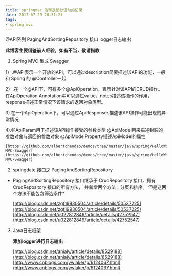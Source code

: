 ```yaml
---
title: springmvc 注释及部分语句的记录
date: 2017-07-29 20:31:21
tags:
- spring mvc
---
```

@API系列 PagingAndSortingRepository 接口 logger日志输出
<!--more-->

**此博客主要借鉴前人经验，如有不当，敬请指教**

1. Spring MVC 集成 Swagger

  1）.@API表示一个开放的API，可以通过description简要描述该API的功能，一般和 Spring 的 @Controller一起

  2）.在一个@API下，可有多个@ApiOperation，表示针对该API的CRUD操作。在ApiOperation Annotation中可以通过value，notes描述该操作的作用，response描述正常情况下该请求的返回对象类型。

  3).在一个ApiOperation下，可以通过ApiResponses描述该API操作可能出现的异常情况

  4).@ApiParam用于描述该API操作接受的参数类型
     @ApiModel用来描述封装的参数对象与返回的参数对象
     @ApiModelProperty描述ApiModel的属性

	[https://github.com/albertchendao/demos/tree/master/java/spring/HelloWorld-MVC-Swagger](https://github.com/albertchendao/demos/tree/master/java/spring/HelloWorld-MVC-Swagger)
2. springdate 接口之  PagingAndSortingRepository 

 * PagingAndSortingRepository 接口继承于 CrudRepository 接口，拥有CrudRepository 接口的所有方法， 并新增两个方法：分页和排序。 但是这两个方法不能包含筛选条件*

	[http://blog.csdn.net/zgf19930504/article/details/50537225](http://blog.csdn.net/zgf19930504/article/details/50537225)
	[http://blog.csdn.net/u022812849/article/details/42752547](http://blog.csdn.net/u022812849/article/details/42752547)

3. Java日志框架

	**添加logger进行日志输出**

	[http://blog.csdn.net/anialy/article/details/8529188](http://blog.csdn.net/anialy/article/details/8529188)
	[http://www.cnblogs.com/ywlaker/p/6124067.html](http://www.cnblogs.com/ywlaker/p/6124067.html)

